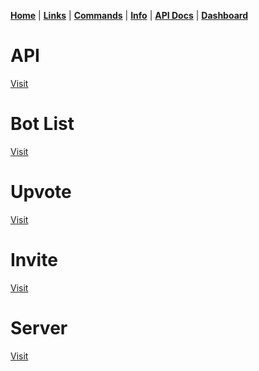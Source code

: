 [**Home**](index.md) | [**Links**](links.md) | [**Commands**](commands.md) | [**Info**](info.md) | [**API Docs**](https://web.cytrus.ga/api) | [**Dashboard**](https://web.cytrus.ga)

  
  
  
# API
[Visit](https://web.cytrus.ga/api/)
​
# Bot List
[Visit](https://discordbotlist.com/bots/526593597118873620/)
​
# Upvote
[Visit](https://discordbotlist.com/bots/526593597118873620/upvote)
​
# Invite
[Visit](https://discordapp.com/oauth2/authorize?client_id=526593597118873620&scope=bot&permissions=8)
​
# Server
[Visit](https://discord.gg/VfTE9GH)
